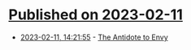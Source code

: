 # [Published on 2023-02-11](index.md)

* [2023-02-11, 14:21:55](https://news.ycombinator.com/item?id=34752486) - [The Antidote to Envy](https://moretothat.com/the-antidote-to-envy/)
